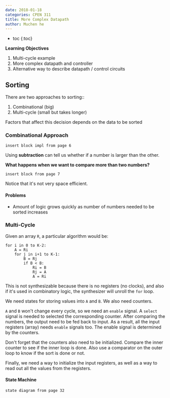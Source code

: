 ```yaml
---
date: 2018-01-18
categories: CPEN 311
title: More Complex Datapath
author: Muchen he
---
```




- toc
{:toc}


**Learning Objectives**

1. Multi-cycle example
2. More complex datapath and controller
3. Alternative way to describe datapath / control circuits

## Sorting

There are two approaches to sorting::

1. Combinational (big)
2. Multi-cycle (small but takes longer)

Factors that affect this decision depends on the data to be sorted

### Combinational Approach

`insert block impl from page 6` 

Using **subtraction** can tell us whether if a number is larger than the other.

**What happens when we want to compare more than two numbers?**

`insert block from page 7`

Notice that it's not very space efficient.

#### Problems

- Amount of logic grows quickly as number of numbers needed to be sorted increases

### Multi-Cycle

Given an array `R`, a particular algorithm would be:

```
for i in 0 to K-2:
	A = Ri
	for j in i+1 to K-1:
		B = Rj
		if B < B:
			Ri = B
			Rj = A
			A = Ri
```

This is not synthesizable because there is no registers (no clocks), and also if it's used in combinatory logic, the synthesizer will unroll the `for` loop.

We need states for storing values into `A` and `B`. We also need counters.

`A` and `B` won't change every cycle, so we need an `enable` signal. A `select` signal is needed to selected the corresponding counter. After comparing the numbers, the output need to be fed back to input. As a result, all the input registers (array) needs `enable` signals too. The enable signal is determined by the counters.

Don't forget that the counters also need to be initialized. Compare the inner counter to see if the inner loop is done. Also use a comparator on the outer loop to know if the sort is done or not. 

Finally, we need a way to initialize the input registers, as well as a way to read out all the values from the registers.

#### State Machine

`state diagram from page 32`